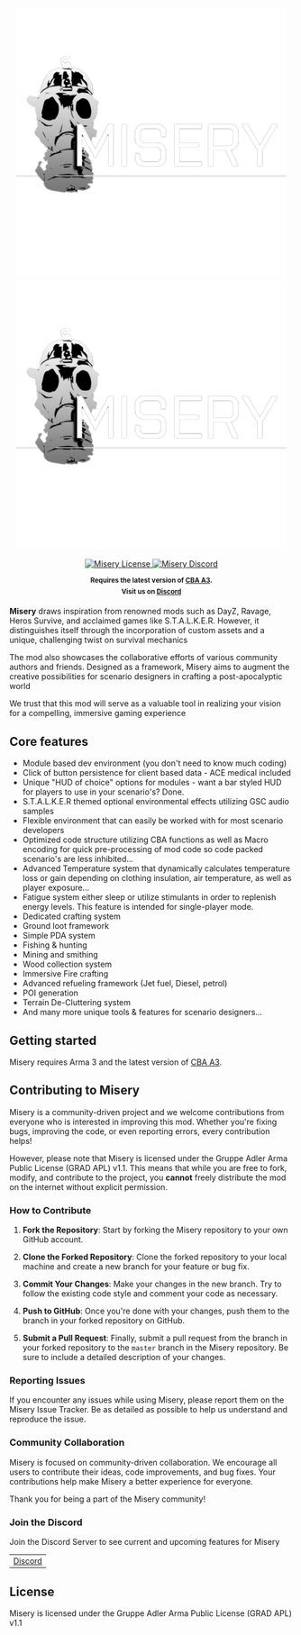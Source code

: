 <p align="center">
    <img src="https://github.com/TenuredCLOUD/Misery/blob/5bd3760486c5aafddca074dbba98186ce364859b/banners/Miserylogo2k.png#gh-light-mode-only" width="480">
    <img src="https://github.com/TenuredCLOUD/Misery/blob/5bd3760486c5aafddca074dbba98186ce364859b/banners/Miserylogo2k.png#gh-dark-mode-only" width="480">
</p>

<p align="center">
    <a href="https://github.com/TenuredCLOUD/Misery/blob/0011ccf41fd157acfad707dfe1cd315c6ce1653d/LICENSE.txt">
    <img src="https://img.shields.io/badge/License-GRAD%20APL%20v1.1-orange.svg?style=flat-square" alt="Misery License">
    </a>
    <a href="https://discord.gg/5gD3DwZqkK">
        <img src="https://img.shields.io/badge/Discord-Join-blue.svg?style=flat-square" alt="Misery Discord">
    </a>
</p>

<p align="center">
    <sup><strong>Requires the latest version of <a href="https://github.com/CBATeam/CBA_A3/releases">CBA A3</a>.<br/>
    Visit us on <a href="https://discord.gg/5gD3DwZqkK">Discord</a></strong></sup>
</p>

**Misery** draws inspiration from renowned mods such as DayZ, Ravage, Heros Survive, and acclaimed games like S.T.A.L.K.E.R. However, it distinguishes itself through the incorporation of custom assets and a unique, challenging twist on survival mechanics

The mod also showcases the collaborative efforts of various community authors and friends. Designed as a framework, Misery aims to augment the creative possibilities for scenario designers in crafting a post-apocalyptic world

We trust that this mod will serve as a valuable tool in realizing your vision for a compelling, immersive gaming experience

## Core features

- Module based dev environment (you don't need to know much coding)
- Click of button persistence for client based data - ACE medical included
- Unique "HUD of choice" options for modules - want a bar styled HUD for players to use in your scenario's? Done.
- S.T.A.L.K.E.R themed optional environmental effects utilizing GSC audio samples
- Flexible environment that can easily be worked with for most scenario developers
- Optimized code structure utilizing CBA functions as well as Macro encoding for quick pre-processing of mod code so code packed scenario's are less inhibited...
- Advanced Temperature system that dynamically calculates temperature loss or gain depending on clothing insulation, air temperature, as well as player exposure...
- Fatigue system either sleep or utilize stimulants in order to replenish energy levels. This feature is intended for single-player mode.
- Dedicated crafting system
- Ground loot framework
- Simple PDA system
- Fishing & hunting
- Mining and smithing
- Wood collection system
- Immersive Fire crafting
- Advanced refueling framework (Jet fuel, Diesel, petrol)
- POI generation
- Terrain De-Cluttering system
- And many more unique tools & features for scenario designers...

## Getting started

Misery requires Arma 3 and the latest version of <a href="https://github.com/CBATeam/CBA_A3/releases">CBA A3</a>.

## Contributing to Misery

Misery is a community-driven project and we welcome contributions from everyone who is interested in improving this mod. Whether you're fixing bugs, improving the code, or even reporting errors, every contribution helps!

However, please note that Misery is licensed under the Gruppe Adler Arma Public License (GRAD APL) v1.1. This means that while you are free to fork, modify, and contribute to the project, you **cannot** freely distribute the mod on the internet without explicit permission.

### How to Contribute

1. **Fork the Repository**: Start by forking the Misery repository to your own GitHub account.

2. **Clone the Forked Repository**: Clone the forked repository to your local machine and create a new branch for your feature or bug fix.

3. **Commit Your Changes**: Make your changes in the new branch. Try to follow the existing code style and comment your code as necessary.

4. **Push to GitHub**: Once you're done with your changes, push them to the branch in your forked repository on GitHub.

5. **Submit a Pull Request**: Finally, submit a pull request from the branch in your forked repository to the `master` branch in the Misery repository. Be sure to include a detailed description of your changes.

### Reporting Issues

If you encounter any issues while using Misery, please report them on the Misery Issue Tracker. Be as detailed as possible to help us understand and reproduce the issue.

### Community Collaboration

Misery is focused on community-driven collaboration. We encourage all users to contribute their ideas, code improvements, and bug fixes. Your contributions help make Misery a better experience for everyone.

Thank you for being a part of the Misery community!

### Join the Discord

<table>
  <tr>
    <td><a href="https://discord.gg/5gD3DwZqkK">Discord</a></td>
    Join the Discord Server to see current and upcoming features for Misery
  </tr>
</table>

## License

Misery is licensed under the Gruppe Adler Arma Public License (GRAD APL) v1.1
